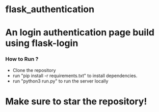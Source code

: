 # flask_authentication

# An login authentication page build using flask-login

### How to Run ? 

* Clone the repository
* run "pip install -r requirements.txt" to install dependencies.
* run "python3 run.py" to run the server locally

# Make sure to star the repository!
